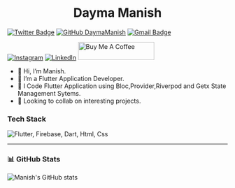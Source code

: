 
<h1 align="center">
  Dayma Manish
</h1>

[![Twitter Badge](https://img.shields.io/badge/-@manishdayma22-1ca0f1?style=flat-square&labelColor=1ca0f1&logo=twitter&logoColor=white&link=https://twitter.com/manishdayma22)](https://twitter.com/manishdayma22)
[![GitHub DaymaManish](https://img.shields.io/github/followers/DaymaManish?label=follow&style=social)](https://github.com/DaymaManish)
[![Gmail Badge](https://img.shields.io/badge/-manishdayma65@gmail.com-c14438?style=flat-square&logo=Gmail&logoColor=white&link=mailto:manishdayma65@gmail.com)](mailto:manishdayma65@gmail.com)

[![Instagram](https://img.shields.io/badge/Instagram-%23E4405F.svg?style=for-the-badge&logo=Instagram&logoColor=white)](https://instagram.com/ishidayma)
[![LinkedIn](https://img.shields.io/badge/linkedin-%230077B5.svg?style=for-the-badge&logo=linkedin&logoColor=white)](https://www.linkedin.com/in/daymamanish/)
<a href="https://www.buymeacoffee.com/manishdayma" target="_blank"><img src="https://cdn.buymeacoffee.com/buttons/default-orange.png" alt="Buy Me A Coffee" height="41" width="174"></a>


- 👋 Hi, I’m Manish.
- 👀 I’m a Flutter Application Developer.
- 🌱 I Code Flutter Application using Bloc,Provider,Riverpod and Getx State Management Sytems.
- 💖 Looking to collab on interesting projects.

### Tech Stack
<img src="https://skillicons.dev/icons?i=flutter,firebase,dart,react,html,css" title="Flutter, Firebase, Dart, HTML, CSS" alt="Flutter, Firebase, Dart, Html, Css" /> <br />
___

### 📊 GitHub Stats

![Manish's GitHub stats](https://github-readme-stats.vercel.app/api?username=DaymaManish&show_icons=true&theme=tokyonight) 

<br>

<!---
DaymaManish/DaymaManish is a ✨ special ✨ repository because its `README.md` (this file) appears on your GitHub profile.
You can click the Preview link to take a look at your changes.
--->
